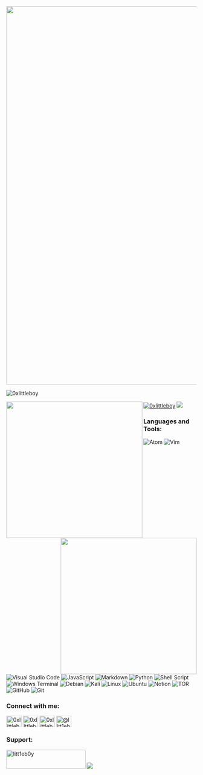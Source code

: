 <img src="https://user-images.githubusercontent.com/75373225/193462727-682bd9b0-4483-44be-b7f9-4be2259aadc3.png" width="1000">

 <p align="left"> <img src="https://komarev.com/ghpvc/?username=0xlittleboy&label=Profile%20views&color=0e75b6&style=flat" alt="0xlittleboy" /> </p>
 <a href="https://twitter.com/0xlittleboy" target="blank"><img src="https://img.shields.io/twitter/follow/0xlittleboy?logo=twitter&style=for-the-badge" alt="0xlittleboy" /></a>

<img align="left" src="https://github-readme-stats.vercel.app/api?username=0xlittleboy&show_icons=true&bg_color=0d1117&hide_border=true&text_color=2bbc8a&title_color=becacc&icon_color=666666" width="360" >  

<img align="right" src="https://github-readme-streak-stats.herokuapp.com/?user=0xlittleboy&theme=merko" width="360" >

<img aligh="left" src="https://github-profile-trophy.vercel.app/?username=0xlittleboy&theme=matrix&row=2&column=7" >

<h3 align="left">Languages and Tools:</h3>

![Atom](https://img.shields.io/badge/Atom-%2366595C.svg?style=for-the-badge&logo=atom&logoColor=white) 
![Vim](https://img.shields.io/badge/VIM-%2311AB00.svg?style=for-the-badge&logo=vim&logoColor=white)
![Visual Studio Code](https://img.shields.io/badge/Visual%20Studio%20Code-0078d7.svg?style=for-the-badge&logo=visual-studio-code&logoColor=white)
![JavaScript](https://img.shields.io/badge/javascript-%23323330.svg?style=for-the-badge&logo=javascript&logoColor=%23F7DF1E)
![Markdown](https://img.shields.io/badge/markdown-%23000000.svg?style=for-the-badge&logo=markdown&logoColor=white)
![Python](https://img.shields.io/badge/python-3670A0?style=for-the-badge&logo=python&logoColor=ffdd54)
![Shell Script](https://img.shields.io/badge/shell_script-%23121011.svg?style=for-the-badge&logo=gnu-bash&logoColor=white)
![Windows Terminal](https://img.shields.io/badge/Windows%20Terminal-%234D4D4D.svg?style=for-the-badge&logo=windows-terminal&logoColor=white)
![Debian](https://img.shields.io/badge/Debian-D70A53?style=for-the-badge&logo=debian&logoColor=white)
![Kali](https://img.shields.io/badge/Kali-268BEE?style=for-the-badge&logo=kalilinux&logoColor=white)
![Linux](https://img.shields.io/badge/Linux-FCC624?style=for-the-badge&logo=linux&logoColor=black)
![Ubuntu](https://img.shields.io/badge/Ubuntu-E95420?style=for-the-badge&logo=ubuntu&logoColor=white)
![Notion](https://img.shields.io/badge/Notion-%23000000.svg?style=for-the-badge&logo=notion&logoColor=white)
![TOR](https://img.shields.io/badge/tor-%237E4798.svg?style=for-the-badge&logo=tor-project&logoColor=white)
![GitHub](https://img.shields.io/badge/github-%23121011.svg?style=for-the-badge&logo=github&logoColor=white)
![Git](https://img.shields.io/badge/git-%23F05033.svg?style=for-the-badge&logo=git&logoColor=white)

<h3 align="left">Connect with me:</h3>
<p align="left">
<a href="https://twitter.com/0xlittleboy" target="blank"><img align="center" src="https://raw.githubusercontent.com/rahuldkjain/github-profile-readme-generator/master/src/images/icons/Social/twitter.svg" alt="0xlittleboy" height="30" width="40" /></a>
<a href="https://linkedin.com/in/0xlittleboy" target="blank"><img align="center" src="https://raw.githubusercontent.com/rahuldkjain/github-profile-readme-generator/master/src/images/icons/Social/linked-in-alt.svg" alt="0xlittleboy" height="30" width="40" /></a>
<a href="https://instagram.com/0xlittleboy" target="blank"><img align="center" src="https://raw.githubusercontent.com/rahuldkjain/github-profile-readme-generator/master/src/images/icons/Social/instagram.svg" alt="0xlittleboy" height="30" width="40" /></a>
<a href="https://medium.com/@litt1eb0y" target="blank"><img align="center" src="https://raw.githubusercontent.com/rahuldkjain/github-profile-readme-generator/master/src/images/icons/Social/medium.svg" alt="@litt1eb0y" height="30" width="40" /></a>
</p>  

<h3 align="left">Support:</h3>
<p><a href="https://www.buymeacoffee.com/litt1eb0y"> <img align="left" src="https://cdn.buymeacoffee.com/buttons/v2/default-yellow.png" height="50" width="210" alt="litt1eb0y" /></a></p><br><br>

<img src="https://activity-graph.herokuapp.com/graph?username=0xlittleboy&bg_color=0d1117&color=2bbc8a&line=becacc&point=666666&area=true&hide_border=true" >
